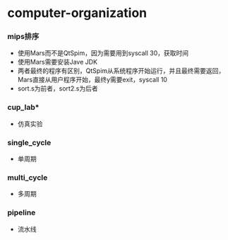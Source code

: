 # computer-organization
### mips排序
- 使用Mars而不是QtSpim，因为需要用到syscall 30，获取时间
- 使用Mars需要安装Jave JDK
- 两者最终的程序有区别，QtSpim从系统程序开始运行，并且最终需要返回，Mars直接从用户程序开始，最终y需要exit，syscall 10
- sort.s为前者，sort2.s为后者

### cup_lab*
- 仿真实验

### single_cycle
- 单周期

### multi_cycle
- 多周期

### pipeline
- 流水线
